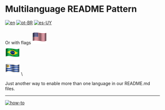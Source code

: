 # Multilanguage README Pattern
[![en](https://img.shields.io/badge/lang-en-red.svg)](https://github.com/m00sp/m00ltilinguas-readme-padrao/blob/main/README.md)
[![pt-BR](https://img.shields.io/badge/lang-pt--br-green.svg)](https://github.com/m00sp/m00ltilinguas-readme-padrao/blob/main/README.pt.md)
[![es-UY](https://img.shields.io/badge/lang-es-yellow.svg)](https://github.com/m00sp/m00ltilinguas-readme-padrao/blob/main/README.es.md)

Or with flags
[![en](/icons/usa-48.png)](https://github.com/m00sp/m00ltilinguas-readme-padrao/blob/main/README.md) \
[![pt-BR](/icons/brasil-48.png)](https://github.com/m00sp/m00ltilinguas-readme-padrao/blob/main/README.pt.md) \
[![es-UY](/icons/uy-48.png)](https://github.com/m00sp/m00ltilinguas-readme-padrao/blob/main/README.es.md) \


Just another way to enable more than one language in our README.md files.

---
[![how-to](https://img.shields.io/badge/how--to-use-blue.svg)](https://github.com/m00sp/m00ltilinguas-readme-padrao/blob/main/STEPS.md)
